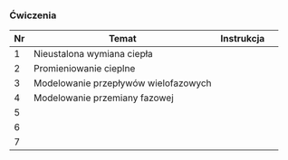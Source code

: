 ### Ćwiczenia

| Nr  | Temat                                | Instrukcja |     |
| --- | ------------------------------------ | ---------- | --- |
| 1   | Nieustalona wymiana ciepła           |            |
| 2   | Promieniowanie cieplne               |            |
| 3   | Modelowanie przepływów wielofazowych |            |
| 4   | Modelowanie przemiany fazowej        |            |
| 5   |                                      |            |
| 6   |                                      |            |
| 7   |                                      |            |
